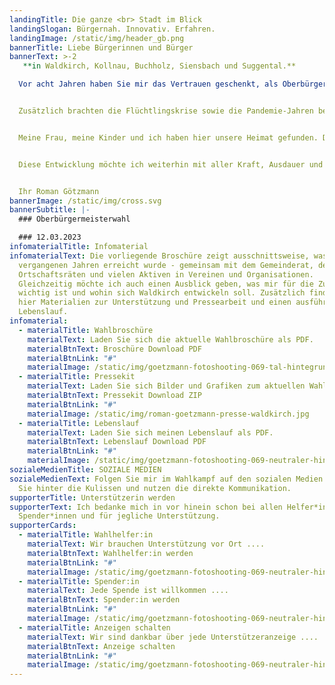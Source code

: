 ```yaml
---
landingTitle: Die ganze <br> Stadt im Blick
landingSlogan: Bürgernah. Innovativ. Erfahren.
landingImage: /static/img/header_gb.png
bannerTitle: Liebe Bürgerinnen und Bürger
bannerText: >-2
   **in Waldkirch, Kollnau, Buchholz, Siensbach und Suggental.**

  Vor acht Jahren haben Sie mir das Vertrauen geschenkt, als Oberbürgermeister unsere Stadt mit allen Ortsteilen mitgestalten zu dürfen. Vieles haben wir in diesen Jahren vorangebracht: den städtischen Wohnungsbau, die fortlaufende Sanierung unserer Einrichtungen, den Ausbau der Kinderbetreuung, die Digitalisierung der Schulen und einiges mehr. Prioritäten setzen und das Wichtige nicht aus den Augen verlieren: darauf kommt es an!


  Zusätzlich brachten die Flüchtlingskrise sowie die Pandemie-Jahren besondere Herausforderungen mit sich, die wir gemeinsam gemeistert haben. Dies alles kann nur gelingen, mit einem guten Team in der Verwaltung und der Mitarbeit vieler helfender Hände im ehrenamtlichen Bereich. Das zeichnet unsere Stadt aus, dafür bin ich dankbar.


  Meine Frau, meine Kinder und ich haben hier unsere Heimat gefunden. Diese Heimat will ich weiterhin gut in die Zukunft bringen und stelle mich gerne den Herausforderungen der kommenden acht Jahren. 


  Diese Entwicklung möchte ich weiterhin mit aller Kraft, Ausdauer und meinen Ideen mitgestalten. Dafür bitte ich Sie um Ihr Vertrauen und Ihre Stimme am Sonntag, 12. März 2023.


  Ihr Roman Götzmann
bannerImage: /static/img/cross.svg
bannerSubtitle: |-
  ### Oberbürgermeisterwahl

  ### 12.03.2023
infomaterialTitle: Infomaterial
infomaterialText: Die vorliegende Broschüre zeigt ausschnittsweise, was in den
  vergangenen Jahren erreicht wurde - gemeinsam mit dem Gemeinderat, den
  Ortschaftsräten und vielen Aktiven in Vereinen und Organisationen.
  Gleichzeitig möchte ich auch einen Ausblick geben, was mir für die Zukunft
  wichtig ist und wohin sich Waldkirch entwickeln soll. Zusätzlich finden Sie
  hier Materialien zur Unterstützung und Pressearbeit und einen ausführlichen
  Lebenslauf.
infomaterial:
  - materialTitle: Wahlbroschüre
    materialText: Laden Sie sich die aktuelle Wahlbroschüre als PDF.
    materialBtnText: Broschüre Download PDF
    materialBtnLink: "#"
    materialImage: /static/img/goetzmann-fotoshooting-069-tal-hintegrund-grafik-1zu1.jpg
  - materialTitle: Pressekit
    materialText: Laden Sie sich Bilder und Grafiken zum aktuellen Wahlkampf als ZIP.
    materialBtnText: Pressekit Download ZIP
    materialBtnLink: "#"
    materialImage: /static/img/roman-goetzmann-presse-waldkirch.jpg
  - materialTitle: Lebenslauf
    materialText: Laden Sie sich meinen Lebenslauf als PDF.
    materialBtnText: Lebenslauf Download PDF
    materialBtnLink: "#"
    materialImage: /static/img/goetzmann-fotoshooting-069-neutraler-hintegrund-handy-titelbild.jpg
sozialeMedienTitle: SOZIALE MEDIEN
sozialeMedienText: Folgen Sie mir im Wahlkampf auf den sozialen Medien. Schauen
  Sie hinter die Kulissen und nutzen die direkte Kommunikation.
supporterTitle: Unterstützerin werden
supporterText: Ich bedanke mich in vor hinein schon bei allen Helfer*innen,
  Spender*innen und für jegliche Unterstützung.
supporterCards:
  - materialTitle: Wahlhelfer:in
    materialText: Wir brauchen Unterstützung vor Ort ....
    materialBtnText: Wahlhelfer:in werden
    materialBtnLink: "#"
    materialImage: /static/img/goetzmann-fotoshooting-069-neutraler-hintegrund-handy-titelbild.jpg
  - materialTitle: Spender:in
    materialText: Jede Spende ist willkommen ....
    materialBtnText: Spender:in werden
    materialBtnLink: "#"
    materialImage: /static/img/goetzmann-fotoshooting-069-neutraler-hintegrund-handy-titelbild.jpg
  - materialTitle: Anzeigen schalten
    materialText: Wir sind dankbar über jede Unterstützeranzeige ....
    materialBtnText: Anzeige schalten
    materialBtnLink: "#"
    materialImage: /static/img/goetzmann-fotoshooting-069-neutraler-hintegrund-handy-titelbild.jpg
---
```

